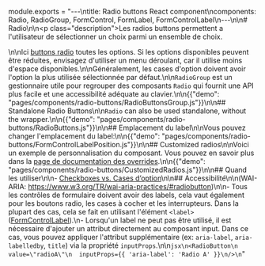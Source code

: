 module.exports = "---\ntitle: Radio buttons React component\ncomponents: Radio, RadioGroup, FormControl, FormLabel, FormControlLabel\n---\n\n# Radio\n\n<p class=\"description\">Les radios buttons permettent a l'utilisateur de sélectionner un choix parmi un ensemble de choix.</p>\n\nIci [buttons radio](https://material.io/design/components/selection-controls.html#radio-buttons) toutes les options. Si les options disponibles peuvent être réduites, envisagez d'utiliser un menu déroulant, car il utilise moins d'espace disponibles.\n\nGénéralement, les cases d'option doivent avoir l'option la plus utilisée sélectionnée par défaut.\n\n`RadioGroup` est un gestionnaire utile pour regrouper des composants `Radio` qui fournit une API plus facile et une accessibilité adéquate au clavier.\n\n{{\"demo\": \"pages/components/radio-buttons/RadioButtonsGroup.js\"}}\n\n## Standalone Radio Buttons\n\n`Radio` can also be used standalone, without the wrapper.\n\n{{\"demo\": \"pages/components/radio-buttons/RadioButtons.js\"}}\n\n## Emplacement du label\n\nVous pouvez changer l'emplacement du label:\n\n{{\"demo\": \"pages/components/radio-buttons/FormControlLabelPosition.js\"}}\n\n## Customized radios\n\nVoici un exemple de personnalisation du composant. Vous pouvez en savoir plus dans la [page de documentation des overrides](/customization/components/).\n\n{{\"demo\": \"pages/components/radio-buttons/CustomizedRadios.js\"}}\n\n## Quand les utiliser\n\n- [Checkboxes vs. Cases d’option](https://www.nngroup.com/articles/checkboxes-vs-radio-buttons/)\n\n## Accessibilité\n\n(WAI-ARIA: https://www.w3.org/TR/wai-aria-practices/#radiobutton)\n\n- Tous les contrôles de formulaire doivent avoir des labels, cela vaut également pour les boutons radio, les cases à cocher et les interrupteurs. Dans la plupart des cas, cela se fait en utilisant l'élément `<label>` ([FormControlLabel](/api/form-control-label/)).\n- Lorsqu'un label ne peut pas être utilisé, il est nécessaire d'ajouter un attribut directement au composant input. Dans ce cas, vous pouvez appliquer l'attribut supplémentaire (ex: `aria-label`, `aria-labelledby`, `title`) via la propriété `inputProps`.\n\n```jsx\n<RadioButton\n  value=\"radioA\"\n  inputProps={{ 'aria-label': 'Radio A' }}\n/>\n```"